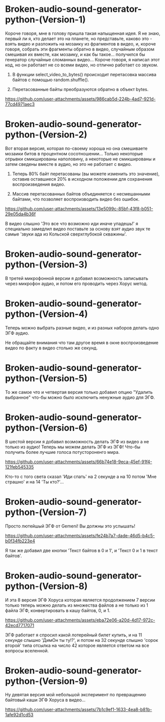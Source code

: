 # Broken-audio-sound-generator-python-(Version-1)

Короче говоря, мне в голову пришла такая напыщенная идея. Я не знаю, первый ли я, кто делает это на планете, но представьте, каково это - взять видео и разложить на мозаику из фрагментов в видео, и, короче говоря, собрать эти фрагменты обратно в видео, случайным образом смешивая их вместе, как мозаику, и как бы такое... получился бы генератор случайные сломанных видео... Короче говоря, я написал этот код, но он работает не со всеми видео, но отлично работает со звуком.

1) В функции select_video_to_bytes() происходит перетасовка массива байтов с помощью random.shuffle().

2) Перетасованные байты преобразуются обратно в объект bytes.

https://github.com/user-attachments/assets/986cab5d-224b-4ad7-921d-77cd4971aec3

# Broken-audio-sound-generator-python-(Version-2)

Вот вторая версия, которая по-своему хороша но она смешиваете мозаики битов в процентном сосотношении... Только некоторые отрывки смикшированы наполовину, а некоторые не смикшированы и затем сведены вместе в аудио, но это не работает с видео.

1) Теперь 80% байт перетасованы (вы можете изменить это значение), оставив оставшиеся 20% в исходном положении для сохранения воспроизведения видео.

2) Массив перетасованных байтов объединяется с несмешанными байтами, что позволяет воспроизводить видео без ошибок.

https://github.com/user-attachments/assets/13e5099c-85bf-43f8-b051-29e05da4b36f

В видео слышно 'Это все что возможно иди иначе упадешь!' я специально замедлил видео поставьте за основу взят аудио звук те самые 'звуки ада из Кольской сверхглубокой скважины'. 

# Broken-audio-sound-generator-python-(Version-3)

В третей микрофонной версии я добавил возможность записывать через микрофон аудио, и потом его проводить через Хорус метод.

# Broken-audio-sound-generator-python-(Version-4)

Теперь можно выбрать разные видео, и из разных наборов делать одно ЭГФ аудио.

Не обращайте внимания что там другое время в окне воспроизведение видео по факту в видео столько же секунд.

# Broken-audio-sound-generator-python-(Version-5)

То же самое что и четвертая версия только добавил опцию "Удалить выбранное" что-бы можно было исключить ненужные аудио для ЭГФ.

# Broken-audio-sound-generator-python-(Version-6)

В шестой версии я добавил возможность делать ЭГФ из видео а не только из аудио! Теперь мы можем делать ЭГФ из ЭГФ! Что-бы получить более лучшие голоса потустороненго мира.

https://github.com/user-attachments/assets/66b74e18-9eca-45ef-91f4-121feb545335

Кто-то с того света сказал 'Иди спать' на 2 секунде а на 10 потом 'Мне страшно' и на 14 'Ты кто?'...

# Broken-audio-sound-generator-python-(Version-7)

Просто лютейшый ЭГФ от Gemeni! Вы должны это услышать!

https://github.com/user-attachments/assets/fe24b7a7-dade-46d5-b4c5-b0f34fb223e4

Я так же добавил две кнопки 'Текст байтов в 0 и 1', и 'Текст 0 и 1 в текст байтов'. 

# Broken-audio-sound-generator-python-(Version-8)

И эта 8 версия ЭГФ Хоруса которая является продолжением 7 версии только теперь можно делать из множества файлов а не только из 1 файла ЭГФ, конвертировать в кашу байтов, 0, и 1.

https://github.com/user-attachments/assets/eba72e06-a20d-4d17-972c-42ecd7717071

ЭГФ работает я спросил какой лотерейный билет купить, и на 11 секунде слышно 'ДимОн ты ту!?', и потом на 32 секунде слышно 'сорок второй' типа отсылка на число 42 которое является ответом на все вопросы вселенной.

# Broken-audio-sound-generator-python-(Version-9)

Ну девятая версия мой небольшой эксперимент по превращению байтовый каши ЭГФ Хоруса в видео...

https://github.com/user-attachments/assets/7b1c9ef1-1633-4ea8-b81b-1afe92d1cd53


